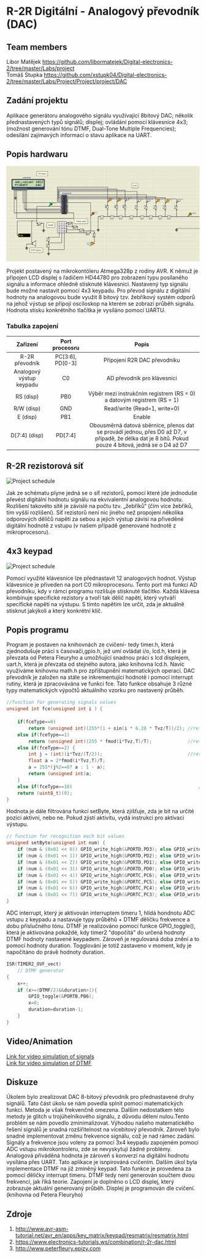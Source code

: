 # R-2R  Digitální - Analogový převodník (DAC)

## Team members
Libor Matějek https://github.com/libormatejek/Digital-electronics-2/tree/master/Labs/project  
Tomáš Stupka https://github.com/xstupk04/Digital-electronics-2/tree/master/Labs/Project/Project/project/DAC

## Zadání projektu
Aplikace generátoru analogového signálu využívající 8bitový DAC; několik přednastavených typů signálů; displej; ovládání pomocí klávesnice 4x3; (možnost generování tónu DTMF, Dual-Tone Multiple Frequencies); odesílání zajímavých informací o stavu aplikace na UART.



## Popis hardwaru
![Project schedule](https://github.com/libormatejek/Digital-electronics-2/blob/master/Labs/project/Images/schema.png?raw=true)

Projekt postavený na mikrokontóleru Atmega328p z rodiny AVR. K němuž je připojen LCD displej s řadičem HD44780 pro zobrazení typu posílaného signálu a informace ohledně stisknuté klávesnici. Nastavený typ signálu bude možné nastavit pomocí 4x3 keypadu. Pro převod signálu z digitální hodnoty na analogovou bude využit 8 bitový tzv. žebříkový systém odporů na jehož výstup se připojí osciloskop na kterém se zobrazí průběh signálu. Hodnota stisku konkrétního tlačítka je vysíláno pomocí UARTU.

### Tabulka zapojení

   | **Zařízení** | **Port proceosru** | **Popis** |
   | :-: | :-: | :-: |
   | R-2R převodník         | PC[3:6], PD[0-3] | Připojení R2R DAC převodníku |
   |Analogový výstup keypadu|  C0              | AD převodník pro klávesnici  |
   | RS (disp)              |  PB0             | Výběr mezi instrukčním registrem (RS = 0) a datovým registrem (RS = 1) |
   | R/W (disp)             |  GND             | Read/write (Read=1, write=0) |
   | E (disp)               |  PB1             | Enable |
   |D[7:4] (disp)           |  PD[7:4]         | Obousměrná datová sběrnice, přenos dat se provádí jednou, přes D0 až D7, v případě, že délka dat je 8 bitů. Pokud pouze 4 bitová, jedná se o D4 až D7|

## R-2R rezistorová síť 
![Project schedule](https://user-images.githubusercontent.com/60606149/101371125-afcd5f80-38aa-11eb-9f3b-5953b6983c53.png)

Jak ze schématu plyne jedná se o síť rezistorů, pomocí které jde jednoduše převést digitální hodnotu signálu na ekvivalentní analogovou hodnotu. Rozlišení takovéto sítě je závislé na počtu tzv. „žebříků“ (čím více žebříků, tím vyšší rozlišení). Síť rezistorů není nic jiného než propojení několika odporových děličů napětí za sebou a jejich výstup závisí na přiveděné digitální hodnotě z vstupu (v našem případě generované hodnotě z mikroprocesoru). 

## 4x3 keypad
![Project schedule](https://user-images.githubusercontent.com/60606149/101371116-ae9c3280-38aa-11eb-82f0-7d82470d5ae3.png)

Pomocí využité klávesnice lze přednastavit 12 analogových hodnot. Výstup klávesnice je přiveden na port C0 mikroprocesoru. Tento port má funkci AD převodníku, kdy v rámci programu rozlišuje stisknuté tlačítko. Každá klávesa kombinuje specifické rezistory a tvoří tak dělič napětí, který vytváří specifické napětí na výstupu. S tímto napětím lze určit, zda je aktuálně stisknut jakýkoli a který konkrétní klíč. 

## Popis programu
Program je postaven na knihovnách ze cvičení- tedy timer.h, která zjednodušuje práci s časovači,gpio.h, jež umí ovládat i/o, lcd.h, která je převzata od Petera Fleuryho
a umožňující snadnou práci s lcd displejem, uart.h, která je převzata od stejného autora, jako knihovna lcd.h. Navíc využíváme knihovnu math.h pro zpříštupnění matematických operací.
DAC převodník je založen na stále se inkrementující hodnotě i pomocí interrupt rutiny, která je zpracovávána ve funkci fce. Tato funkce obsahuje 3 různé typy matematických výpočtů aktuálního vzorku pro nastavený průběh.
	
```C
//function for generating signals values
unsigned int fce(unsigned int i ) {
	
	if(fceType==0) 
		return (unsigned int)(255*(1 + sin(i * 6.28 * Tvz/T))/2); //returns sin values
	else if(fceType==1)
		return (unsigned int)(255 * fmod(i*Tvz,T)/T);             //returns saw values
	else if(fceType==2) {					            
		int j = (int)(i*Tvz/(T/2));                               //returns triangle values
		float a = 2*fmod(i*Tvz,T)/T; 
		a = 255*(j%2==0? a : 1 - a);   
		return (unsigned int)a;	
	}
	else if(fceType==10)                                              //stops signal generating
	return (uint8_t)(0);
}
```

Hodnota je dále filtrována funkcí setByte, která zjišťuje, zda je bit na určité pozici aktivní, nebo ne. Pokud zjistí aktivitu, vydá instrukci pro aktivaci výstupu.
```C
// function for recognition each bit values
unsigned setByte(unsigned int num) {
	if (num & (0x01 << 0)) GPIO_write_high(&PORTD,PD3); else GPIO_write_low(&PORTD,PD3);
	if (num & (0x01 << 1)) GPIO_write_high(&PORTD,PD2); else GPIO_write_low(&PORTD,PD2);
	if (num & (0x01 << 2)) GPIO_write_high(&PORTD,PD1); else GPIO_write_low(&PORTD,PD1);
	if (num & (0x01 << 3)) GPIO_write_high(&PORTD,PD0); else GPIO_write_low(&PORTD,PD0);
	if (num & (0x01 << 4)) GPIO_write_high(&PORTC,PC6); else GPIO_write_low(&PORTC,PC6);
	if (num & (0x01 << 5)) GPIO_write_high(&PORTC,PC5); else GPIO_write_low(&PORTC,PC5);
	if (num & (0x01 << 6)) GPIO_write_high(&PORTC,PC4); else GPIO_write_low(&PORTC,PC4);
	if (num & (0x01 << 7)) GPIO_write_high(&PORTC,PC3); else GPIO_write_low(&PORTC,PC3);		
}
```


ADC interrupt, který je aktivován interruptem timeru 1, hlídá hondnotu ADC vstupu z keypadu a nastavuje typy průběhů + DTMF děličku frekvence a dobu příslučného tónu. 
DTMF je realizováno pomoci funkce GPIO_toggle(), která je aktivována pokaždé, kdy timer2 "dopočítá" do určená hodnoty DTMF hodnoty nastavené keypadem. Zároveň je regulovaná doba znění a to pomocí hodnoty duration. Togglování je totiž zastaveno v moment, kdy je napočítáno do právě hodnoty duration.

```C
ISR(TIMER2_OVF_vect)
	// DTMF generator
{ 
	x++;
	if (x>=(DTMF/2)&&duration>1){
		GPIO_toggle(&PORTB,PB6);
		x=0;
		duration=duration-1;
	}
}
```



## Video/Animation
 [Link for video simulation of signals](https://drive.google.com/file/d/1RberoMPwAhWS-ku1HDwhC8BtC2yYz-i1/view?usp=sharing)  
 [Link for video simulation of DTMF](https://drive.google.com/file/d/11BdKEo6V2hNEbUpJ4fsnwTo4pGqHie2j/view?usp=sharing)
 
 ## Diskuze
Úkolem bylo zrealizovat DAC 8-bitový převodník pro přednastavené druhy signálů. Tato část úkolu se nám povedla splnit pomocí matematických funkcí. Metoda je však frekvenčně omezena. Dalším nedostatkem této metody je glitch u trojúhelníkového sígnálu, z důvodu dělení nulou.Tento problém se nám povedlo zminimalizovat.
Výhodou našeho matematického řešení sígnálů je snadná rozšiřitelnost na vícebitový převodník. Zároveň bylo snadné implementovat změnu frekvence signálu, což je nad rámec zadání.   
Signály a frekvence jsou voleny za pomocí 3x4 keypadu zapojeném pomocí ADC vstupu mikrokontroleru, zde se nevyskytují žádné problémy. Analogová přiváděná hodnota je zároveň s konverzí na digitální hodnotu vysílána přes UART. Tato aplikace je isnpirováná cvičením. 
Dalším úkol byla implementace DTMF na již zmíněný keypad. Tato funkce je provedena za pomocí děličky interrupt timeru. DTMF tedy není generován součtem dvou frekvencí, jak říká teorie.
Zapojení je doplněno o LCD displej, který zobrazuje aktuální generovaný průběh. Displej je programován dle cvičení.(knihovna od Petera Fleuryho)  


 
## Zdroje
1. http://www.avr-asm-tutorial.net/avr_en/apps/key_matrix/keypad/resmatrix/resmatrix.html
2. https://www.electronics-tutorials.ws/combination/r-2r-dac.html
3. http://www.peterfleury.epizy.com
